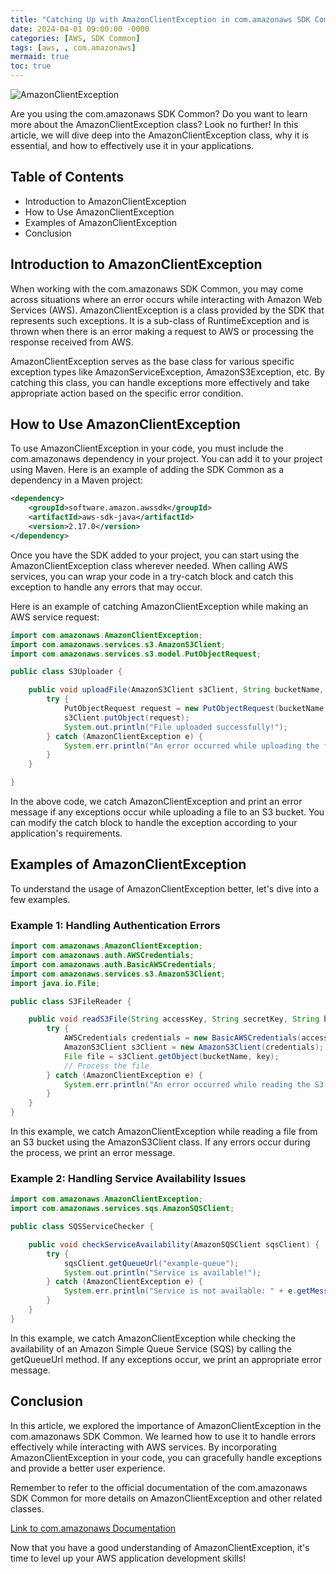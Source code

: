 ```yaml
---
title: "Catching Up with AmazonClientException in com.amazonaws SDK Common"
date: 2024-04-01 09:00:00 -0000
categories: [AWS, SDK Common]
tags: [aws, , com.amazonaws]
mermaid: true
toc: true
---
```



![AmazonClientException](https://example.com/image.png)

Are you using the com.amazonaws SDK Common? Do you want to learn more about the AmazonClientException class? Look no further! In this article, we will dive deep into the AmazonClientException class, why it is essential, and how to effectively use it in your applications.

## Table of Contents
- Introduction to AmazonClientException
- How to Use AmazonClientException
- Examples of AmazonClientException
- Conclusion

## Introduction to AmazonClientException
When working with the com.amazonaws SDK Common, you may come across situations where an error occurs while interacting with Amazon Web Services (AWS). AmazonClientException is a class provided by the SDK that represents such exceptions. It is a sub-class of RuntimeException and is thrown when there is an error making a request to AWS or processing the response received from AWS.

AmazonClientException serves as the base class for various specific exception types like AmazonServiceException, AmazonS3Exception, etc. By catching this class, you can handle exceptions more effectively and take appropriate action based on the specific error condition.

## How to Use AmazonClientException
To use AmazonClientException in your code, you must include the com.amazonaws dependency in your project. You can add it to your project using Maven. Here is an example of adding the SDK Common as a dependency in a Maven project:

```xml
<dependency>
    <groupId>software.amazon.awssdk</groupId>
    <artifactId>aws-sdk-java</artifactId>
    <version>2.17.0</version>
</dependency>
```

Once you have the SDK added to your project, you can start using the AmazonClientException class wherever needed. When calling AWS services, you can wrap your code in a try-catch block and catch this exception to handle any errors that may occur.

Here is an example of catching AmazonClientException while making an AWS service request:

```java
import com.amazonaws.AmazonClientException;
import com.amazonaws.services.s3.AmazonS3Client;
import com.amazonaws.services.s3.model.PutObjectRequest;

public class S3Uploader {

    public void uploadFile(AmazonS3Client s3Client, String bucketName, String key, String filePath) {
        try {
            PutObjectRequest request = new PutObjectRequest(bucketName, key, new File(filePath));
            s3Client.putObject(request);
            System.out.println("File uploaded successfully!");
        } catch (AmazonClientException e) {
            System.err.println("An error occurred while uploading the file: " + e.getMessage());
        }
    }

}
```

In the above code, we catch AmazonClientException and print an error message if any exceptions occur while uploading a file to an S3 bucket. You can modify the catch block to handle the exception according to your application's requirements.

## Examples of AmazonClientException
To understand the usage of AmazonClientException better, let's dive into a few examples.

### Example 1: Handling Authentication Errors

```java
import com.amazonaws.AmazonClientException;
import com.amazonaws.auth.AWSCredentials;
import com.amazonaws.auth.BasicAWSCredentials;
import com.amazonaws.services.s3.AmazonS3Client;
import java.io.File;

public class S3FileReader {

    public void readS3File(String accessKey, String secretKey, String bucketName, String key) {
        try {
            AWSCredentials credentials = new BasicAWSCredentials(accessKey, secretKey);
            AmazonS3Client s3Client = new AmazonS3Client(credentials);
            File file = s3Client.getObject(bucketName, key);
            // Process the file
        } catch (AmazonClientException e) {
            System.err.println("An error occurred while reading the S3 file: " + e.getMessage());
        }
    }
}
```

In this example, we catch AmazonClientException while reading a file from an S3 bucket using the AmazonS3Client class. If any errors occur during the process, we print an error message.

### Example 2: Handling Service Availability Issues

```java
import com.amazonaws.AmazonClientException;
import com.amazonaws.services.sqs.AmazonSQSClient;

public class SQSServiceChecker {

    public void checkServiceAvailability(AmazonSQSClient sqsClient) {
        try {
            sqsClient.getQueueUrl("example-queue");
            System.out.println("Service is available!");
        } catch (AmazonClientException e) {
            System.err.println("Service is not available: " + e.getMessage());
        }
    }
}
```

In this example, we catch AmazonClientException while checking the availability of an Amazon Simple Queue Service (SQS) by calling the getQueueUrl method. If any exceptions occur, we print an appropriate error message.

## Conclusion
In this article, we explored the importance of AmazonClientException in the com.amazonaws SDK Common. We learned how to use it to handle errors effectively while interacting with AWS services. By incorporating AmazonClientException in your code, you can gracefully handle exceptions and provide a better user experience.

Remember to refer to the official documentation of the com.amazonaws SDK Common for more details on AmazonClientException and other related classes.

[Link to com.amazonaws Documentation](https://docs.aws.amazon.com/sdk-for-java/latest/developer-guide/welcome.html)

Now that you have a good understanding of AmazonClientException, it's time to level up your AWS application development skills!